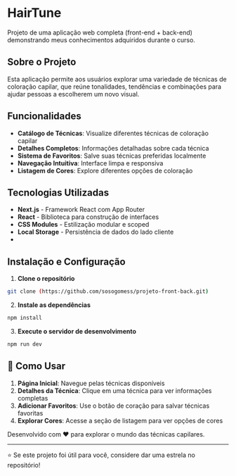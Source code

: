 # HairTune 

Projeto de uma aplicação web completa (front-end + back-end) demonstrando meus conhecimentos adquiridos durante o curso.

## Sobre o Projeto

Esta aplicação permite aos usuários explorar uma variedade de técnicas de coloração capilar, que reúne tonalidades, tendências e combinações para ajudar pessoas a
escolherem um novo visual.

## Funcionalidades

- **Catálogo de Técnicas**: Visualize diferentes técnicas de coloração capilar
- **Detalhes Completos**: Informações detalhadas sobre cada técnica
- **Sistema de Favoritos**: Salve suas técnicas preferidas localmente
- **Navegação Intuitiva**: Interface limpa e responsiva
- **Listagem de Cores**: Explore diferentes opções de coloração

## Tecnologias Utilizadas

- **Next.js** - Framework React com App Router
- **React** - Biblioteca para construção de interfaces
- **CSS Modules** - Estilização modular e scoped
- **Local Storage** - Persistência de dados do lado cliente
- 
## Instalação e Configuração

1. **Clone o repositório**
```bash
git clone (https://github.com/sosogomess/projeto-front-back.git)
```

2. **Instale as dependências**
```bash
npm install
```

3. **Execute o servidor de desenvolvimento**
```bash
npm run dev
```
## 🎯 Como Usar

1. **Página Inicial**: Navegue pelas técnicas disponíveis
2. **Detalhes da Técnica**: Clique em uma técnica para ver informações completas
3. **Adicionar Favoritos**: Use o botão de coração para salvar técnicas favoritas
4. **Explorar Cores**: Acesse a seção de listagem para ver opções de cores

Desenvolvido com ❤️ para explorar o mundo das técnicas capilares.

---

⭐ Se este projeto foi útil para você, considere dar uma estrela no repositório!
